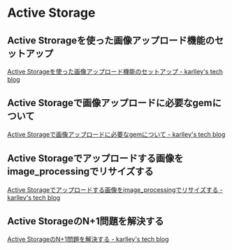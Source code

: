 # Active Storage

## Active Strorageを使った画像アップロード機能のセットアップ

[Active Storageを使った画像アップロード機能のセットアップ \- karlley's tech blog](https://karlley.hatenablog.jp/entry/2022/10/10/000000)

## Active Storageで画像アップロードに必要なgemについて 

[Active Storageで画像アップロードに必要なgemについて \- karlley's tech blog](https://karlley.hatenablog.jp/entry/2022/10/11/051130)

## Active Storageでアップロードする画像をimage_processingでリサイズする

[Active Storageでアップロードする画像をimage\_processingでリサイズする \- karlley's tech blog](https://karlley.hatenablog.jp/entry/2022/10/16/042832)

## Active StorageのN+1問題を解決する

[Active StorageのN\+1問題を解決する \- karlley's tech blog](https://karlley.hatenablog.jp/entry/2022/11/07/082439)